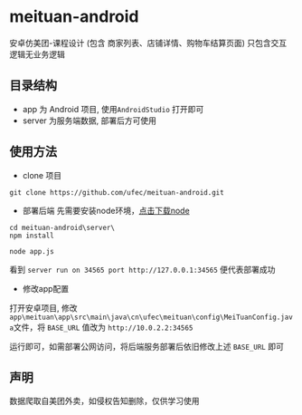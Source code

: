 # meituan-android
安卓仿美团-课程设计 (包含 商家列表、店铺详情、购物车结算页面) 只包含交互逻辑无业务逻辑

## 目录结构
 - app 为 Android 项目, 使用`AndroidStudio` 打开即可
 - server 为服务端数据, 部署后方可使用

## 使用方法
- clone 项目
```shell
git clone https://github.com/ufec/meituan-android.git
```
- 部署后端
先需要安装node环境，[点击下载node](https://nodejs.org)
```shell
cd meituan-android\server\
npm install

node app.js
```
看到 `server run on 34565 port http://127.0.0.1:34565` 便代表部署成功
- 修改app配置

打开安卓项目, 修改 `app\meituan\app\src\main\java\cn\ufec\meituan\config\MeiTuanConfig.java`文件，将 `BASE_URL` 值改为 `http://10.0.2.2:34565`

运行即可，如需部署公网访问，将后端服务部署后依旧修改上述 `BASE_URL` 即可

## 声明
数据爬取自美团外卖，如侵权告知删除，仅供学习使用